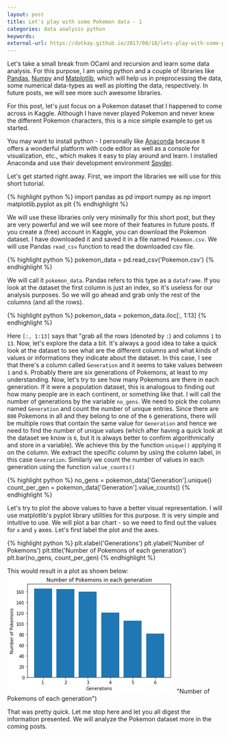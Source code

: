 ```yaml
---
layout: post
title: Let's play with some Pokemon data - 1
categories: data analysis python
keywords:
external-url: https://dotkay.github.io/2017/08/18/lets-play-with-some-pokemon-data-1
---
```


Let's take a small break from OCaml and recursion and learn some data analysis. For this purpose, I am using python and a couple of libraries like [Pandas](http://pandas.pydata.org/), [Numpy](http://www.numpy.org/) and [Matplotlib](https://matplotlib.org/), which will help us in preprocessing the data, some numerical data-types as well as plotting the data, respectively. In future posts, we will see more such awesome libraries.

For this post, let's just focus on a Pokemon dataset that I happened to come across in Kaggle. Although I have never played Pokemon and never knew the different Pokemon characters, this is a nice simple example to get us started. 

You may want to install python - I personally like [Anaconda](https://www.continuum.io/downloads) because it offers a wonderful platform with code editor as well as a console for visualization, etc., which makes it easy to play around and learn. I installed Anaconda and use their development environment [Spyder](https://github.com/spyder-ide/spyder). 

Let's get started right away. First, we import the libraries we will use for this short tutorial.

{% highlight python %}
import pandas as pd
import numpy as np
import matplotlib.pyplot as plt
{% endhighlight %}

We will use these libraries only very minimally for this short post, but they are very powerful and we will see more of their features in future posts. If you create a (free) account in Kaggle, you can download the Pokemon dataset. I have downloaded it and saved it in a file named `Pokemon.csv`. We will use Pandas `read_csv` function to read the downloaded csv file.

{% highlight python %}
pokemon\_data = pd.read\_csv('Pokemon.csv')
{% endhighlight %}

We will call it `pokemon_data`. Pandas refers to this type as a `dataframe`. If you look at the dataset the first column is just an index, so it's useless for our analysis purposes. So we will go ahead and grab only the rest of the columns (and all the rows).

{% highlight python %}
pokemon\_data = pokemon\_data.iloc[:, 1:13]
{% endhighlight %}

Here `[:, 1:13]` says that "grab all the rows (denoted by `:`) and columns `1` to `13`. Now, let's explore the data a bit. It's always a good idea to take a quick look at the dataset to see what are the different columns and what kinds of values or informations they indicate about the dataset. In this case, I see that there's a column called `Generation` and it seems to take values between `1` and `6`. Probably there are six generations of Pokemons, at least to my understanding. Now, let's try to see how many Pokemons are there in each generation. If it were a population dataset, this is analogous to finding out how many people are in each continent, or something like that. I will call the number of generations by the variable `no_gens`. We need to pick the column named `Generation` and count the number of unique entries. Since there are `800` Pokemons in all and they belong to one of the `6` generations, there will be multiple rows that contain the same value for `Generation` and hence we need to find the number of unique values (which after having a quick look at the dataset we know is `6`, but it is always better to confirm algorithmically and store in a variable). We achieve this by the function `unique()` applying it on the column. We extract the specific column by using the column label, in this case `Generation`. Similarly we count the number of values in each generation using the function `value_counts()`

{% highlight python %}
no\_gens = pokemon_data['Generation'].unique()
count\_per\_gen = pokemon_data['Generation'].value\_counts()
{% endhighlight %}

Let's try to plot the above values to have a better visual representation. I will use matplotlib's pyplot library utilities for this purpose. It is very simple and intuitive to use. We will plot a bar chart - so we need to find out the values for `x` and `y` axes. Let's first label the plot and the axes.

{% highlight python %}
plt.xlabel('Generations')
plt.ylabel('Number of Pokemons')
plt.title('Number of Pokemons of each generation')
plt.bar(no\_gens, count\_per\_gen)
{% endhighlight %}

This would result in a plot as shown below:
![Pokemons of each generation](/assets/images/data_science/pokemon_generations.png) "Number of Pokemons of each generation")

That was pretty quick. Let me stop here and let you all digest the information presented. We will analyze the Pokemon dataset more in the coming posts.
